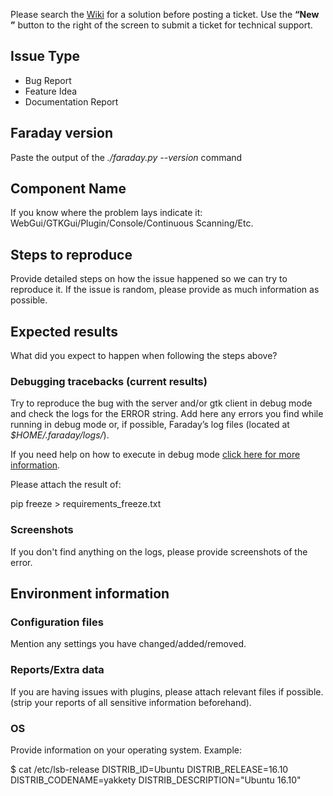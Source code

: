 Please search the [Wiki](https://github.com/infobyte/faraday/wiki) for a solution before posting a ticket. Use the <strong>“New ”</strong> button to the right of the screen to submit a ticket for technical support.

## Issue Type
 - Bug Report
 - Feature Idea
 - Documentation Report


## Faraday version

Paste the output of the *./faraday.py --version* command

## Component Name

If you know where the problem lays indicate it:
WebGui/GTKGui/Plugin/Console/Continuous Scanning/Etc.

## Steps to reproduce

Provide detailed steps on how the issue happened so we can try to reproduce it. If the issue is random, please provide as much information as possible.

## Expected results

What did you expect to happen when following the steps above?

### Debugging tracebacks (current results)

Try to reproduce the bug with the server and/or gtk client in debug mode and check the logs for the ERROR string.
Add here any errors you find while running in debug mode or, if possible, Faraday’s log files (located at *$HOME/.faraday/logs/*).

If you need help on how to execute in debug mode [click here for more information](https://github.com/infobyte/faraday/wiki/troubleshooting).

Please attach the result of:

pip freeze > requirements_freeze.txt

### Screenshots

If you don't find anything on the logs, please provide screenshots of the error.

## Environment information

### Configuration files

Mention any settings you have changed/added/removed.

### Reports/Extra data

If you are having issues with plugins, please attach relevant files if possible.
(strip your reports of all sensitive information beforehand).

### OS

Provide information on your operating system. Example:

$ cat /etc/lsb-release
DISTRIB_ID=Ubuntu
DISTRIB_RELEASE=16.10
DISTRIB_CODENAME=yakkety
DISTRIB_DESCRIPTION="Ubuntu 16.10"

